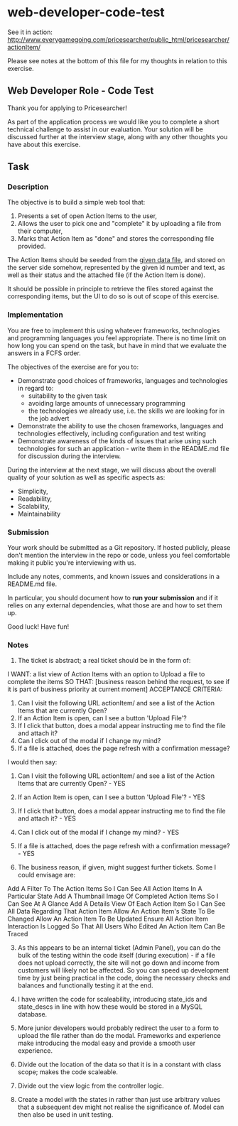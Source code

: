 # web-developer-code-test

See it in action: http://www.everygamegoing.com/pricesearcher/public_html/pricesearcher/actionItem/

Please see notes at the bottom of this file for my thoughts in relation to this exercise.



## Web Developer Role - Code Test

Thank you for applying to Pricesearcher!

As part of the application process we would like you to complete a short technical challenge
to assist in our evaluation. Your solution will be discussed further at the interview stage,
along with any other thoughts you have about this exercise.

## Task

### Description

The objective is to build a simple web tool that:
1. Presents a set of open Action Items to the user,
2. Allows the user to pick one and "complete" it by uploading a file from their computer,
3. Marks that Action Item as "done" and stores the corresponding file provided.

The Action Items should be seeded from the [given data file](./test_data.json), and
stored on the server side somehow, represented by the given id number and text, as well as
their status and the attached file (if the Action Item is done).

It should be possible in principle to retrieve the files stored against the corresponding items,
but the UI to do so is out of scope of this exercise.


### Implementation

You are free to implement this using whatever frameworks, technologies and programming languages
you feel appropriate. There is no time limit on how long you can spend on the task, but have in
mind that we evaluate the answers in a FCFS order.

The objectives of the exercise are for you to:
- Demonstrate good choices of frameworks, languages and technologies in regard to:
  - suitability to the given task
  - avoiding large amounts of unnecessary programming
  - the technologies we already use, i.e. the skills we are looking for in the job advert
- Demonstrate the ability to use the chosen frameworks, languages and technologies effectively,
  including configuration and test writing
- Demonstrate awareness of the kinds of issues that arise using such technologies for such an
  application - write them in the README.md file for discussion during the interview.

During the interview at the next stage, we will discuss about the overall quality of your solution
as well as specific aspects as:
- Simplicity,
- Readability,
- Scalability,
- Maintainability


### Submission

Your work should be submitted as a Git repository. If hosted publicly, please don't mention the
interview in the repo or code, unless you feel comfortable making it public you're interviewing
with us.

Include any notes, comments, and known issues and considerations in a README.md file.

In particular, you should document how to **run your submission** and if it relies on any external
dependencies, what those are and how to set them up.

Good luck! Have fun!




### Notes

1. The ticket is abstract; a real ticket should be in the form of:

I WANT: a list view of Action Items with an option to Upload a file to complete the items
SO THAT: [business reason behind the request, to see if it is part of business priority at current
moment]
ACCEPTANCE CRITERIA:
1. Can I visit the following URL actionItem/ and see a list of the Action Items that are currently Open?
2. If an Action Item is open, can I see a button 'Upload File'?
3. If I click that button, does a modal appear instructing me to find the file and attach it?
4. Can I click out of the modal if I change my mind?
5. If a file is attached, does the page refresh with a confirmation message?

I would then say:

1. Can I visit the following URL actionItem/ and see a list of the Action Items that are currently Open? - YES
2. If an Action Item is open, can I see a button 'Upload File'? - YES
3. If I click that button, does a modal appear instructing me to find the file and attach it? - YES
4. Can I click out of the modal if I change my mind? - YES
5. If a file is attached, does the page refresh with a confirmation message? - YES

2. The business reason, if given, might suggest further tickets. Some I could envisage are:

Add A Filter To The Action Items So I Can See All Action Items In A Particular State
Add A Thumbnail Image Of Completed Action Items So I Can See At A Glance
Add A Details View Of Each Action Item So I Can See All Data Regarding That Action Item
Allow An Action Item's State To Be Changed
Allow An Action Item To Be Updated
Ensure All Action Item Interaction Is Logged So That All Users Who Edited An Action Item Can Be Traced


3. As this appears to be an internal ticket (Admin Panel), you can do the bulk of the testing within the
code itself (during execution) - if a file does not upload correctly, the site will not go down and
income from customers will likely not be affected. So you can speed up development time by just being
practical in the code, doing the necessary checks and balances and functionally testing it at the end.

4. I have written the code for scaleability, introducing state_ids and state_descs in line with how 
these would be stored in a MySQL database.

5. More junior developers would probably redirect the user to a form to upload the file rather than do
the modal. Frameworks and experience make introducing the modal easy and provide a smooth user experience.

6. Divide out the location of the data so that it is in a constant with class scope; makes the code scaleable.

7. Divide out the view logic from the controller logic.

8. Create a model with the states in rather than just use arbitrary values that a subsequent dev might not
realise the significance of. Model can then also be used in unit testing.

